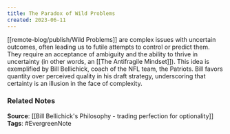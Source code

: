 ```yaml
---
title: The Paradox of Wild Problems
created: 2023-06-11
---
```


[[remote-blog/publish/Wild Problems]] are complex issues with uncertain outcomes, often leading us to futile attempts to control or predict them. They require an acceptance of ambiguity and the ability to thrive in uncertainty (in other words, an [[The Antifragile Mindset]]). This idea is exemplified by Bill Bellichick, coach of the NFL team, the Patriots. Bill favors quantity over perceived quality in his draft strategy, underscoring that certainty is an illusion in the face of complexity.

### Related Notes
**Source**: [[Bill Bellichick's Philosophy - trading perfection for optionality]]
**Tags**: #EvergreenNote

